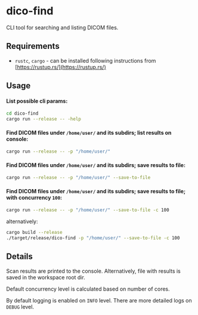# dico-find

CLI tool for searching and listing DICOM files.

## Requirements

- `rustc`, `cargo` - can be installed following instructions from [https://rustup.rs/](https://rustup.rs/)


## Usage

#### List possible cli params:
```sh
cd dico-find
cargo run --release -- -help
```

#### Find DICOM files under `/home/user/` and its subdirs; list results on console:

```sh
cargo run --release -- -p "/home/user/"
```

#### Find DICOM files under `/home/user/` and its subdirs; save results to file:

```sh
cargo run --release -- -p "/home/user/" --save-to-file
```

#### Find DICOM files under `/home/user/` and its subdirs; save results to file; with concurrency `100`:

```sh
cargo run --release -- -p "/home/user/" --save-to-file -c 100
```

alternatively:

```sh
cargo build --release
./target/release/dico-find -p "/home/user/" --save-to-file -c 100
```

## Details

Scan results are printed to the console. Alternatively, file with results is saved in the workspace root dir.

Default concurrency level is calculated based on number of cores.

By default logging is enabled on `INFO` level. There are more detailed logs on `DEBUG` level.
